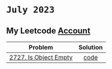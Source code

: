 # `July 2023`

## My Leetcode [Account](https://leetcode.com/Mohamed_AboElNasr/) 


|Problem                      | Solution|
| :-----------:               | :--------: |
|[2727. Is Object Empty](https://leetcode.com/problems/is-object-empty/description/)|[code](/source/2727.%20Is%20Object%20Empty.js)|

